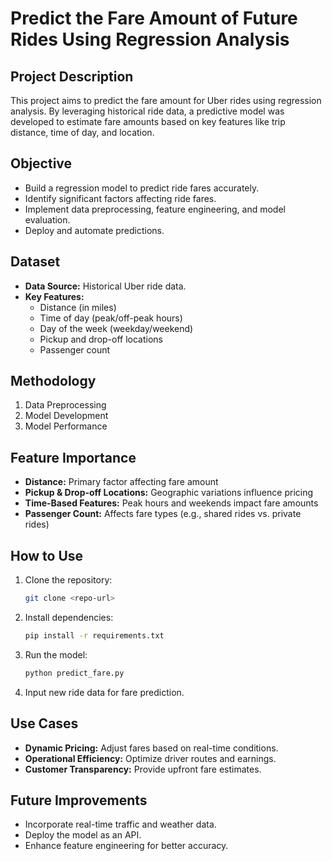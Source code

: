 # Predict the Fare Amount of Future Rides Using Regression Analysis

## Project Description
This project aims to predict the fare amount for Uber rides using regression analysis. By leveraging historical ride data, a predictive model was developed to estimate fare amounts based on key features like trip distance, time of day, and location.

## Objective
- Build a regression model to predict ride fares accurately.
- Identify significant factors affecting ride fares.
- Implement data preprocessing, feature engineering, and model evaluation.
- Deploy and automate predictions.

## Dataset
- **Data Source:** Historical Uber ride data.
- **Key Features:**
  - Distance (in miles)
  - Time of day (peak/off-peak hours)
  - Day of the week (weekday/weekend)
  - Pickup and drop-off locations
  - Passenger count

## Methodology
1. Data Preprocessing
2. Model Development
3. Model Performance

## Feature Importance
- **Distance:** Primary factor affecting fare amount
- **Pickup & Drop-off Locations:** Geographic variations influence pricing
- **Time-Based Features:** Peak hours and weekends impact fare amounts
- **Passenger Count:** Affects fare types (e.g., shared rides vs. private rides)

## How to Use
1. Clone the repository:
   ```sh
   git clone <repo-url>
   ```
2. Install dependencies:
   ```sh
   pip install -r requirements.txt
   ```
3. Run the model:
   ```sh
   python predict_fare.py
   ```
4. Input new ride data for fare prediction.

## Use Cases
- **Dynamic Pricing:** Adjust fares based on real-time conditions.
- **Operational Efficiency:** Optimize driver routes and earnings.
- **Customer Transparency:** Provide upfront fare estimates.

## Future Improvements
- Incorporate real-time traffic and weather data.
- Deploy the model as an API.
- Enhance feature engineering for better accuracy.
